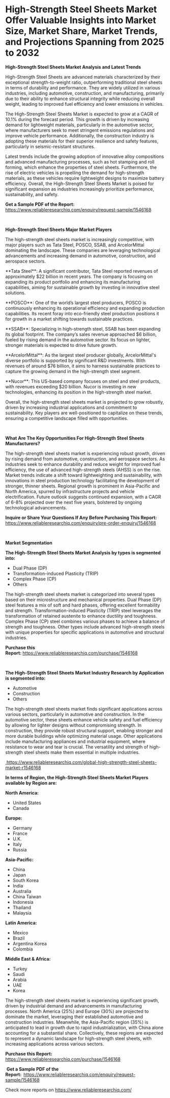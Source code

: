 <p><h1>High-Strength Steel Sheets Market Offer Valuable Insights into Market Size, Market Share, Market Trends, and Projections Spanning from 2025 to 2032</h1></p><p><strong>High-Strength Steel Sheets Market Analysis and Latest Trends</strong></p>
<p><p>High-Strength Steel Sheets are advanced materials characterized by their exceptional strength-to-weight ratio, outperforming traditional steel sheets in terms of durability and performance. They are widely utilized in various industries, including automotive, construction, and manufacturing, primarily due to their ability to enhance structural integrity while reducing overall weight, leading to improved fuel efficiency and lower emissions in vehicles.</p><p>The High-Strength Steel Sheets Market is expected to grow at a CAGR of 10.1% during the forecast period. This growth is driven by increasing demand for lightweight materials, particularly in the automotive sector, where manufacturers seek to meet stringent emissions regulations and improve vehicle performance. Additionally, the construction industry is adopting these materials for their superior resilience and safety features, particularly in seismic-resistant structures.</p><p>Latest trends include the growing adoption of innovative alloy compositions and advanced manufacturing processes, such as hot stamping and roll forming, which enhance the properties of steel sheets. Furthermore, the rise of electric vehicles is propelling the demand for high-strength materials, as these vehicles require lightweight designs to maximize battery efficiency. Overall, the High-Strength Steel Sheets Market is poised for significant expansion as industries increasingly prioritize performance, sustainability, and safety.</p></p>
<p><strong>Get a Sample PDF of the Report:&nbsp;</strong> <a href="https://www.reliableresearchiq.com/enquiry/request-sample/1546168?utm_campaign=1123&utm_medium=2&utm_source=Github&utm_content=ia&utm_term=01022025&utm_id=high-strength-steel-sheets">https://www.reliableresearchiq.com/enquiry/request-sample/1546168</a></p>
<p>&nbsp;</p>
<p><strong>High-Strength Steel Sheets Major Market Players</strong></p>
<p><p>The high-strength steel sheets market is increasingly competitive, with major players such as Tata Steel, POSCO, SSAB, and ArcelorMittal dominating the landscape. These companies are leveraging technological advancements and increasing demand in automotive, construction, and aerospace sectors.</p><p>**Tata Steel**: A significant contributor, Tata Steel reported revenues of approximately $22 billion in recent years. The company is focusing on expanding its product portfolio and enhancing its manufacturing capabilities, aiming for sustainable growth by investing in innovative steel solutions.</p><p>**POSCO**: One of the world’s largest steel producers, POSCO is continuously enhancing its operational efficiency and expanding production capabilities. Its recent foray into eco-friendly steel production positions it for growth in a market shifting towards sustainable practices.</p><p>**SSAB**: Specializing in high-strength steel, SSAB has been expanding its global footprint. The company’s sales revenue approached $6 billion, fueled by rising demand in the automotive sector. Its focus on lighter, stronger materials is expected to drive future growth.</p><p>**ArcelorMittal**: As the largest steel producer globally, ArcelorMittal's diverse portfolio is supported by significant R&D investments. With revenues of around $76 billion, it aims to harness sustainable practices to capture the growing demand in the high-strength steel segment.</p><p>**Nucor**: This US-based company focuses on steel and steel products, with revenues exceeding $20 billion. Nucor is investing in new technologies, enhancing its position in the high-strength steel market.</p><p>Overall, the high-strength steel sheets market is projected to grow robustly, driven by increasing industrial applications and commitment to sustainability. Key players are well-positioned to capitalize on these trends, ensuring a competitive landscape filled with opportunities.</p></p>
<p>&nbsp;</p>
<p><strong>What Are The Key Opportunities For High-Strength Steel Sheets Manufacturers?</strong></p>
<p><p>The high-strength steel sheets market is experiencing robust growth, driven by rising demand from automotive, construction, and aerospace sectors. As industries seek to enhance durability and reduce weight for improved fuel efficiency, the use of advanced high-strength steels (AHSS) is on the rise. Market trends indicate a shift toward lightweighting and sustainability, with innovations in steel production technology facilitating the development of stronger, thinner sheets. Regional growth is prominent in Asia-Pacific and North America, spurred by infrastructure projects and vehicle electrification. Future outlook suggests continued expansion, with a CAGR of 6-8% projected over the next five years, bolstered by ongoing technological advancements.</p></p>
<p><strong>Inquire or Share Your Questions If Any Before Purchasing This Report:</strong> <a href="https://www.reliableresearchiq.com/enquiry/pre-order-enquiry/1546168?utm_campaign=1123&utm_medium=2&utm_source=Github&utm_content=ia&utm_term=01022025&utm_id=high-strength-steel-sheets">https://www.reliableresearchiq.com/enquiry/pre-order-enquiry/1546168</a></p>
<p>&nbsp;</p>
<p><strong>Market Segmentation</strong></p>
<p><strong>The High-Strength Steel Sheets Market Analysis by types is segmented into:</strong></p>
<p><ul><li>Dual Phase (DP)</li><li>Transformation-induced Plasticity (TRIP)</li><li>Complex Phase (CP)</li><li>Others</li></ul></p>
<p><p>The high-strength steel sheets market is categorized into several types based on their microstructure and mechanical properties. Dual Phase (DP) steel features a mix of soft and hard phases, offering excellent formability and strength. Transformation-induced Plasticity (TRIP) steel leverages the transformation of retained austenite to enhance ductility and toughness. Complex Phase (CP) steel combines various phases to achieve a balance of strength and toughness. Other types include advanced high-strength steels with unique properties for specific applications in automotive and structural industries.</p></p>
<p><strong>Purchase this Report:&nbsp;</strong><a href="https://www.reliableresearchiq.com/purchase/1546168?utm_campaign=1123&utm_medium=2&utm_source=Github&utm_content=ia&utm_term=01022025&utm_id=high-strength-steel-sheets">https://www.reliableresearchiq.com/purchase/1546168</a></p>
<p>&nbsp;</p>
<p><strong>The High-Strength Steel Sheets Market Industry Research by Application is segmented into:</strong></p>
<p><ul><li>Automotive</li><li>Construction</li><li>Others</li></ul></p>
<p><p>The high-strength steel sheets market finds significant applications across various sectors, particularly in automotive and construction. In the automotive sector, these sheets enhance vehicle safety and fuel efficiency by allowing for lighter designs without compromising strength. In construction, they provide robust structural support, enabling stronger and more durable buildings while optimizing material usage. Other applications include manufacturing appliances and industrial equipment, where resistance to wear and tear is crucial. The versatility and strength of high-strength steel sheets make them essential in multiple industries.</p></p>
<p><a href="https://www.reliableresearchiq.com/global-high-strength-steel-sheets-market-r1546168?utm_campaign=1123&utm_medium=2&utm_source=Github&utm_content=ia&utm_term=01022025&utm_id=high-strength-steel-sheets">&nbsp;https://www.reliableresearchiq.com/global-high-strength-steel-sheets-market-r1546168</a></p>
<p><strong>In terms of Region, the High-Strength Steel Sheets Market Players available by Region are:</strong></p>
<p>
    <p> <strong> North America: </strong>
        <ul>
            <li>United States</li>
            <li>Canada</li>
        </ul>
        </p> 
    <p> <strong> Europe: </strong>
        <ul>
            <li>Germany</li>
            <li>France</li>
            <li>U.K.</li>
            <li>Italy</li>
            <li>Russia</li>
        </ul>
        </p> 
    <p> <strong> Asia-Pacific: </strong>
        <ul>
            <li>China</li>
            <li>Japan</li>
            <li>South Korea</li>
            <li>India</li>
            <li>Australia</li>
            <li>China Taiwan</li>
            <li>Indonesia</li>
            <li>Thailand</li>
            <li>Malaysia</li>
        </ul>
        </p> 
    <p> <strong> Latin America: </strong>
        <ul>
            <li>Mexico</li>
            <li>Brazil</li>
            <li>Argentina Korea</li>
            <li>Colombia</li>
        </ul>
        </p> 
    <p> <strong> Middle East & Africa: </strong>
        <ul>
            <li>Turkey</li>
            <li>Saudi</li>
            <li>Arabia</li>
            <li>UAE</li>
            <li>Korea</li>
        </ul>
    </p>
    </p>
<p><p>The high-strength steel sheets market is experiencing significant growth, driven by industrial demand and advancements in manufacturing processes. North America (25%) and Europe (30%) are projected to dominate the market, leveraging their established automotive and construction industries. Meanwhile, the Asia-Pacific region (35%) is anticipated to lead in growth due to rapid industrialization, with China alone accounting for a substantial share. Collectively, these regions are expected to represent a dynamic landscape for high-strength steel sheets, with increasing applications across various sectors.</p></p>
<p><strong>Purchase this Report: </strong><a href="https://www.reliableresearchiq.com/purchase/1546168?utm_campaign=1123&utm_medium=2&utm_source=Github&utm_content=ia&utm_term=01022025&utm_id=high-strength-steel-sheets">https://www.reliableresearchiq.com/purchase/1546168</a></p>
<p>&nbsp;<strong>Get a Sample PDF of the Report:&nbsp;&nbsp;</strong><a href="https://www.reliableresearchiq.com/enquiry/request-sample/1546168?utm_campaign=1123&utm_medium=2&utm_source=Github&utm_content=ia&utm_term=01022025&utm_id=high-strength-steel-sheets">https://www.reliableresearchiq.com/enquiry/request-sample/1546168</a></p>
<p><strong></strong></p>
<p>Check more reports on <a href="https://www.reliableresearchiq.com/?utm_campaign=1123&utm_medium=2&utm_source=Github&utm_content=ia&utm_term=01022025&utm_id=high-strength-steel-sheets">https://www.reliableresearchiq.com/</a></p>